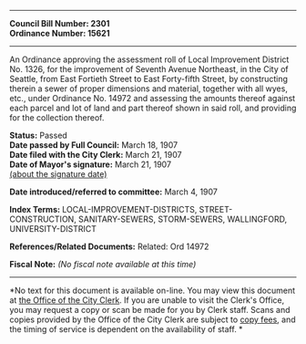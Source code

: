* * * * *  
  
**Council Bill Number: [](#h0)[](#h2)2301**   
**Ordinance Number: 15621**  
  
* * * * *  
  
An Ordinance approving the assessment roll of Local Improvement District No. 1326, for the improvement of Seventh Avenue Northeast, in the City of Seattle, from East Fortieth Street to East Forty-fifth Street, by constructing therein a sewer of proper dimensions and material, together with all wyes, etc., under Ordinance No. 14972 and assessing the amounts thereof against each parcel and lot of land and part thereof shown in said roll, and providing for the collection thereof.  
  
**Status:** Passed   
**Date passed by Full Council:** March 18, 1907   
**Date filed with the City Clerk:** March 21, 1907   
**Date of Mayor's signature:** March 21, 1907   
[(about the signature date)](/~public/approvaldate.htm)   
  
  
**Date introduced/referred to committee:** March 4, 1907   
  
**Index Terms:** LOCAL-IMPROVEMENT-DISTRICTS, STREET-CONSTRUCTION, SANITARY-SEWERS, STORM-SEWERS, WALLINGFORD, UNIVERSITY-DISTRICT  
  
**References/Related Documents:** Related: Ord 14972  
  
**Fiscal Note:** *(No fiscal note available at this time)*  
  
* * * * *  
  
*No text for this document is available on-line. You may view this document at [the Office of the City Clerk](http://www.seattle.gov/leg/clerk/contactUs.htm). If you are unable to visit the Clerk's Office, you may request a copy or scan be made for you by Clerk staff. Scans and copies provided by the Office of the City Clerk are subject to [copy fees](http://clerk.seattle.gov/~public/clerkfees.htm), and the timing of service is dependent on the availability of staff. *  
  
  

